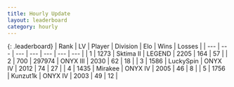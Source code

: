 ```yaml
---
title: Hourly Update
layout: leaderboard
category: hourly
---
```


{: .leaderboard}
| Rank | LV | Player | Division | Elo | Wins | Losses |
| --- | --- | --- | --- | --- | --- | --- |
| <span data-change="0">1</span> | 1273 | <span title="ID: 402846">Sktima II</span> | LEGEND | <span data-change="0">2205</span> | <span data-change="0">164</span> | <span data-change="0">57</span> |
| <span data-change="0">2</span> | 700 | <span title="ID: 544038">297974</span> | ONYX III | <span data-change="-14">2030</span> | <span data-change="0">62</span> | <span data-change="1">18</span> |
| <span data-change="0">3</span> | 1586 | <span title="ID: 498412">LuckySpin</span> | ONYX IV | <span data-change="0">2012</span> | <span data-change="0">74</span> | <span data-change="0">27</span> |
| <span data-change="0">4</span> | 1435 | <span title="ID: 416373">Mirakee</span> | ONYX IV | <span data-change="0">2005</span> | <span data-change="0">46</span> | <span data-change="0">8</span> |
| <span data-change="0">5</span> | 1756 | <span title="ID: 392407">Kunzut1k</span> | ONYX IV | <span data-change="0">2003</span> | <span data-change="0">49</span> | <span data-change="0">12</span> |